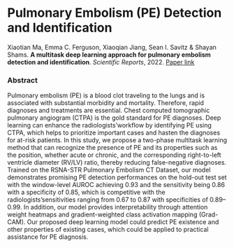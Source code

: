# Pulmonary Embolism (PE) Detection and Identification
Xiaotian Ma, Emma C. Ferguson, Xiaoqian Jiang, Sean I. Savitz & Shayan Shams. **A multitask deep learning approach for pulmonary embolism detection and identification**. *Scientific Reports*, 2022.
[Paper link](https://www.nature.com/articles/s41598-022-16976-9)

### Abstract
Pulmonary embolism (PE) is a blood clot traveling to the lungs and is associated with substantial morbidity and mortality. Therefore, rapid diagnoses and treatments are essential. Chest computed tomographic pulmonary angiogram (CTPA) is the gold standard for PE diagnoses. Deep learning can enhance the radiologists’workflow by identifying PE using CTPA, which helps to prioritize important cases and hasten the diagnoses for at-risk patients. In this study, we propose a two-phase multitask learning method that can recognize the presence of PE and its properties such as the position, whether acute or chronic, and the corresponding right-to-left ventricle diameter (RV/LV) ratio, thereby reducing false-negative diagnoses. Trained on the RSNA-STR Pulmonary Embolism CT Dataset, our model demonstrates promising PE detection performances on the hold-out test set with the window-level AUROC achieving 0.93 and the sensitivity being 0.86 with a specificity of 0.85, which is competitive with the radiologists’sensitivities ranging from 0.67 to 0.87 with specificities of 0.89–0.99. In addition, our model provides interpretability through attention weight heatmaps and gradient-weighted class activation mapping (Grad-CAM). Our proposed deep learning model could predict PE existence and other properties of existing cases, which could be applied to practical assistance for PE diagnosis.
